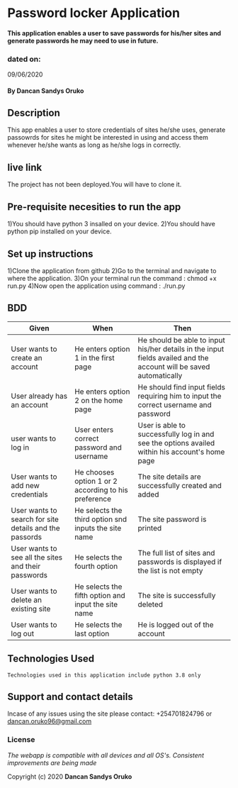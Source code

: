 # Password locker Application

####  This application enables  a user to save passwords for his/her sites and generate passwords he may need to use in future.

### dated on:
09/06/2020

#### By **Dancan Sandys Oruko**

## Description
This app enables a user to store credentials of sites he/she uses, generate passowrds for sites he might be interested in using and access them whenever he/she wants as long as he/she logs in correctly.
## live link
The project has not been deployed.You will have to clone it.

## Pre-requisite necesities to run the app

1)You should have python 3 insalled on your device.
2)You should have python pip installed on your device.

## Set up instructions
1)Clone the application from github
2)Go to the terminal and navigate to where the application.
3)On your terminal run the command : chmod +x run.py
4)Now open the application using command : ./run.py

## BDD

|Given | When | Then|
|------|-----------|-------|
|User wants to create an account| He enters option 1 in the first page| He should be able to input his/her details in the input fields availed and the account will be saved automatically|
|User already has an account | He enters option 2 on the home page| He should find input fields requiring him to input the correct username and password|
|user wants to log in|User enters correct password and username |User is able to successfully log in and see the options availed within his account's home page|
|User wants to add new credentials|He chooses option 1 or 2 according to his preference | The site details are successfully created and added|
|User wants to search for site details and the passords| He selects the third option snd inputs the site name| The site password is printed|
|User wants to see all the sites and their passwords| He selects the fourth option |The full list of sites and passwords is displayed if the list is not empty|
|User wants to delete an existing site| He selects the fifth option and input the site name|The site is successfully deleted|
|User wants to log out| He selects the last option |He is logged out of the account|


## Technologies Used

    Technologies used in this application include python 3.8 only

## Support and contact details
Incase of any issues using the site please contact: +254701824796 or dancan.oruko96@gmail.com


### License
*The webapp is compatible with all devices and all OS's. Consistent improvements are being made*

Copyright (c) 2020 **Dancan Sandys Oruko**